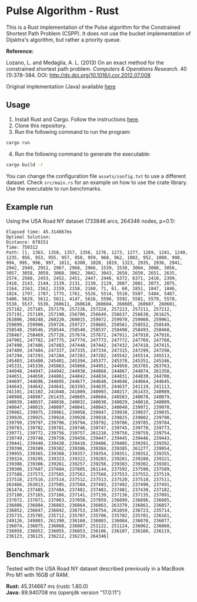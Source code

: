 # Pulse Algorithm - Rust

This is a Rust implementation of the Pulse algorithm for the Constrained Shortest Path Problem (CSPP). It does not use the bucket implementation of Dijsktra's algorithm, but rather a priority queue.

**Reference:**

Lozano, L. and Medaglia, A. L. (2013) On an exact method for the constrained shortest path problem. _Computers & Operations Research_. 40 (1):378-384. DOI: http://dx.doi.org/10.1016/j.cor.2012.07.008

Original implementation (Java) available [here](https://github.com/copa-uniandes/jPulseBase)

## Usage

1. Install Rust and Cargo. Follow the instructions [here](https://www.rust-lang.org/tools/install).
2. Clone this repository.
3. Run the following command to run the program:

```bash
cargo run
```

4. Run the following command to generate the executable:

```bash
cargo build -r
```

You can change the configuration file `assets/config.txt` to use a different dataset. Check `src/main.rs` for an example on how to use the crate library. Use the executable to run benchmarks.

## Example run

Using the USA Road NY dataset (733846 arcs, 264346 nodes, p=0.1):

```
Elapsed time: 45.314667ms
Optimal Solution:
Distance: 678151
Time: 750312
Path: [1, 1363, 1358, 1357, 1356, 1276, 1273, 1277, 1269, 1241, 1240, 1235, 956, 953, 955, 957, 958, 959, 960, 962, 1002, 952, 1000, 998, 994, 995, 996, 997, 1011, 6380, 1020, 1019, 1323, 2935, 2936, 2941, 2942, 2949, 2951, 2967, 2968, 2966, 1539, 1538, 3004, 3008, 3056, 3057, 3058, 3059, 3060, 3062, 3042, 3043, 2658, 2650, 2651, 2635, 2574, 2568, 2453, 2452, 2451, 2447, 2446, 6372, 6371, 2410, 2399, 2418, 2143, 2144, 2139, 2131, 2130, 2129, 2087, 2081, 2073, 2075, 2164, 2163, 2162, 2159, 2158, 2160, 71, 61, 60, 1851, 1847, 1846, 1824, 1797, 1787, 1775, 1761, 5526, 5514, 5510, 5507, 5484, 5487, 5486, 5629, 5612, 5611, 4147, 5616, 5596, 5592, 5581, 5579, 5578, 5538, 5537, 5536, 260611, 260610, 260604, 260605, 260607, 260601, 257182, 257185, 257179, 257226, 257224, 257213, 257211, 257212, 257191, 257189, 257190, 256706, 256649, 256637, 256638, 261625, 263806, 260248, 260220, 260015, 259972, 259970, 259960, 259961, 259899, 259900, 259726, 259727, 258603, 258561, 258552, 258549, 258548, 258546, 258544, 258540, 258537, 258498, 258493, 258468, 258467, 258469, 257726, 257674, 257672, 247911, 247910, 247916, 247901, 247782, 247775, 247774, 247773, 247772, 247769, 247768, 247490, 247486, 247483, 247448, 247442, 247432, 247418, 247415, 247409, 247404, 247337, 247335, 247334, 247315, 247299, 247298, 247294, 247293, 247284, 247283, 247282, 245542, 245514, 245513, 245403, 245400, 245401, 245394, 245377, 245378, 245351, 245346, 245331, 245330, 245063, 245060, 244951, 244950, 263765, 263763, 244948, 244947, 244942, 244938, 244868, 244867, 244874, 261350, 244651, 244650, 244861, 244842, 244834, 244831, 244830, 244700, 244697, 244696, 244695, 244677, 244648, 244646, 244664, 244645, 244643, 244642, 244641, 263393, 244635, 244637, 241119, 241113, 241101, 241102, 241048, 241009, 240993, 240217, 261433, 240989, 240988, 240987, 261435, 240605, 240604, 240583, 240078, 240079, 240039, 240037, 240036, 240032, 240030, 240029, 240018, 240009, 240047, 240015, 240007, 240041, 240043, 240040, 239972, 239970, 239981, 239975, 239961, 239958, 239947, 239938, 239937, 239935, 239926, 239925, 239924, 239920, 239918, 239825, 239802, 239798, 239799, 239797, 239796, 239794, 239792, 239786, 239785, 239784, 239783, 239782, 239781, 239746, 239747, 239745, 239770, 239773, 239771, 239772, 239756, 239757, 261210, 239758, 239759, 239754, 239749, 239748, 239750, 239456, 239447, 239445, 239446, 239443, 239441, 239440, 239438, 239410, 239406, 239405, 239391, 239392, 239390, 239389, 239382, 239386, 239384, 239385, 261277, 239954, 239955, 239365, 239360, 239357, 239354, 239351, 239352, 239355, 239324, 239295, 239323, 239322, 239283, 239281, 239280, 239321, 239308, 239306, 239261, 239257, 239256, 239303, 239302, 239301, 239300, 237607, 237604, 237605, 261144, 237592, 237590, 237589, 237588, 237573, 237565, 237562, 237560, 237553, 237552, 237519, 237518, 237516, 237514, 237512, 237513, 237520, 237510, 237511, 263466, 263813, 237505, 237504, 237493, 237492, 237490, 237491, 261474, 237485, 237484, 237482, 237483, 237481, 237430, 237182, 237180, 237165, 237166, 237141, 237139, 237136, 237135, 237091, 237072, 237071, 237063, 237058, 237059, 236899, 236896, 236885, 236886, 236884, 236883, 236864, 236863, 263370, 236861, 236857, 236852, 236847, 236842, 236753, 236754, 261059, 236723, 235714, 235715, 235705, 235712, 235707, 235706, 235702, 235701, 236161, 249126, 249803, 261390, 236160, 236083, 236084, 236078, 236077, 236074, 236075, 236068, 236087, 251122, 251124, 236062, 236060, 236058, 236052, 236055, 236053, 236106, 236107, 236108, 236119, 236123, 236125, 236212, 236219, 264346]
```

## Benchmark

Tested with the USA Road NY dataset described previously in a MacBook Pro M1 with 16GB of RAM.

**Rust:** 45.314667 ms (rustc 1.80.0)  
**Java:** 89.940708 ms (openjdk version "17.0.11")
